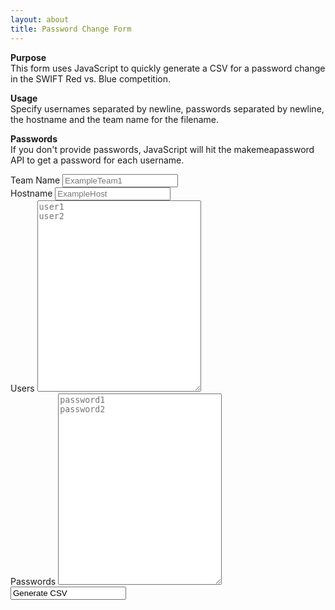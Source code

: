 ```yaml
---
layout: about
title: Password Change Form
---
```

<script>
  window.addEventListener('load', function () {
    let csvArray = [["user", "password", "hostname"]];
    let passwords = "";
  
    const button = document.getElementById('submitForm');
    button.addEventListener('click', function () {
      var team = document.getElementById("team").value;
      var hostname = document.getElementById("hostname").value;
      var users = document.getElementById("users").value.split("\n");
      var passwordsx = document.getElementById("passwords").value.split("\n");

      fetch('https://makemeapassword.ligos.net/api/v1/readablepassphrase/plain?pc=' + users.length + '&s=Random&sp=false&minCh=12&maxCh=32&whenUp=StartOfWord')
        .then(response => response.text())
        .then(data => {
          csvArray = [["user", "password", "hostname"]];
          if (passwordsx.length == 1 && passwordsx[0] == "") {
            passwords = data.split("\n");
          } else {
              passwords = passwordsx;
          }
          for (let i = 0; i < users.length; i++) {
            csvArray.push([users[i], passwords[i].replace('\r',''), hostname]);
          }
          let csvContent = "data:text/csv;charset=utf-8," + csvArray.map(e => e.join(",")).join("\n");
          var downloadLink = document.createElement("a");
          downloadLink.setAttribute("href", encodeURI(csvContent));
          downloadLink.setAttribute("download", team + ".csv");
          document.body.appendChild(downloadLink);
          downloadLink.click();
        });
    });
  });
</script>


<div id="contact">
  <div class="contactContent">
    <p><strong>Purpose</strong><br>This form uses JavaScript to quickly generate a CSV for a password change in the SWIFT Red vs. Blue competition.</p>
    <p><strong>Usage</strong><br>Specify usernames separated by newline, passwords separated by newline, the hostname and the team name for the filename.</p>
    <p><strong>Passwords</strong><br>If you don't provide passwords, JavaScript will hit the makemeapassword API to get a password for each username.</p>
</div>
<form>
    <label for="team">Team Name</label>
    <input type="text" id="team" name="team" placeholder="ExampleTeam1" class="full-width"><br>
    <label for="name">Hostname</label>
    <input type="text" id="hostname" name="hostname" placeholder="ExampleHost" class="full-width"><br>
    <label for="message">Users</label>
    <textarea name="users" id="users" cols="30" rows="20" placeholder="user1&#10;user2" class="full-width"></textarea><br>
    <label for="password">Passwords</label>
    <textarea name="passwords" id="passwords" cols="30" rows="20" placeholder="password1&#10;password2" class="full-width"></textarea><br>
  <input value="Generate CSV" id="submitForm" class="button"/>
  </form>
